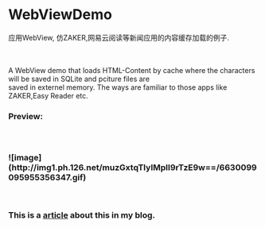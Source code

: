 # WebViewDemo
应用WebView, 仿ZAKER,网易云阅读等新闻应用的内容缓存加载的例子.  

<br><br>
  A WebView demo that loads HTML-Content by cache where the characters will be saved in SQLite and pciture files are 
<br>
saved in externel memory. The ways are familiar to those apps like ZAKER,Easy Reader etc.

<h3>Preview:<h3>
<br><br>
![image](http://img1.ph.126.net/muzGxtqTIyIMplI9rTzE9w==/6630099095955356347.gif)

<br><br>
This is a [article](http://blog.csdn.net/stzy00/article/details/45905497) about this in my blog.

